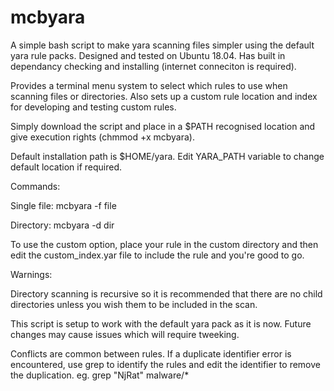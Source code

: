 # mcbyara

A simple bash script to make yara scanning files simpler using the default yara rule packs. Designed and tested on Ubuntu 18.04. Has built in dependancy checking and installing (internet conneciton is required).

Provides a terminal menu system to select which rules to use when scanning files or directories. Also sets up a custom rule location and index for developing and testing custom rules.

Simply download the script and place in a $PATH recognised location and give execution rights (chmmod +x mcbyara). 


Default installation path is $HOME/yara. Edit YARA_PATH variable to change default location if required.

Commands:

Single file: mcbyara -f file

Directory: mcbyara -d dir

To use the custom option, place your rule in the custom directory and then edit the custom_index.yar file to include the rule and you're good to go.

Warnings: 

Directory scanning is recursive so it is recommended that there are no child directories unless you wish them to be included in the scan.

This script is setup to work with the default yara pack as it is now. Future changes may cause issues which will require tweeking.

Conflicts are common between rules. If a duplicate identifier error is encountered, use grep to identify the rules and edit the identifier to remove the duplication. eg. grep "NjRat" malware/*
